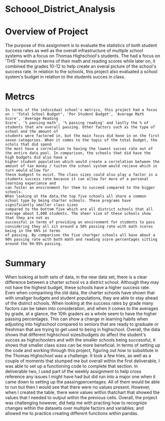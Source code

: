 # Schoool_District_Analysis

# Overview of Project
  The purpose of this assignment is to evaluate the statistics of both student success rates as well as the overall infrastructure of multiple school systems with a 
  focus on Thomas Highschool's students. The had a focus on 'THS' freshman in terms of their math and reading scores while later on, it combined the grades 10-12 to
  help create an overal picture of the school's success rate. In relation to the schools, this project also evaluated a school system's budget in relation to the 
  students succes in class. 
  
# Metrcs
    In terms of the individual school's metrics, this project had a focus on : 'Total School Budget", 'Per Student Budget', 'Average Math Score', 'Average Reading 
    Score', '% passing math', '% passing reading' and lastly the % of students that are overall passing. Other factors such as the type of school and the amount of 
    students were factored in, but the main focus did hone in on the first seven categories. When it comes to the topic of the total budget, the schols that did spend 
    the most have a correlation to having the lowest succes rate out of the entire data pool. In comparison, the schools that did have the high budgets did also have a 
    higher student population which would create a correlation between the amount of tax money / tuiton the school system would recieve which in turn would allow for 
    these budgest to exist. The class sizes could also play a factor in a students success rate because it can allow for more of a personal learning experience and 
    can foster an environment for them to succeed compared to the bigger schools. 
    When looking at the data,the top five schools all share a common school type by being charter schools. These programs have significantly smaller class sizes 
    compared to the bottom five which are all district schools that all average about 3,800 students. The sheer size of these schools show that they are not as 
    successful in terms of providing an environment for students to pass considering they all sit around a 50% passing rate with math scores being in the 66% in terms 
    of passing. By comparison the five chartger schools all have about a 90% passing rate with both math and reading score percentages sitting around the 94-95% passing.
    
# Summary
  When looking at both sets of data, in the new data set, there is a clear difference between a charter school vs a district school. Although they may not have the 
  highest budget, these schools have a higher success rate. Even when comparinng the old data, the charter schools have shown that with smallger budgets and student
  populations, they are able to stay ahead of the district schools. When looking at the success rates by grade many factors can be taken into consideration, and
  when it comes to the averages by grade, at a glance, the 10th graders as a whole seem to have the higher passing percentages. This can show a change in learning
  habits when adjusting into highschool compared to seniors that are ready to graduate or freshman that are trying to get used to being in highschool. Overall, the 
  data shows that different highschool sizes/budgets do affect the student's succes as highschoolers and with the smaller schools being successful, it shows that
  smaller class sizes can be more beneficial. 
  In terms of setting up the code and working through this project, figuring out how to subsititute in the Thomas Highschool was a challenge. It took a few tries, as 
  well as a couple of moments that stumped me but overall within the first deliverable, I was able to set up a functioning code to complete that section. In
  deliverable two, I used part of the weekly assignment to help cross reference any issues I might have had but did run into a major one when it came down to setting 
  up the passingpercentages. All of them would be able to run but then I would see that there were no values present. However, when I created the table, there were 
  values within thatchart that showed the values that I needed to output within the previous cells. Overall, the project was challenging however, did help me with 
  practing how to recognize changes within the datasets over multiple factors and variables; and allowed me to practice creating different functions within pandas.
